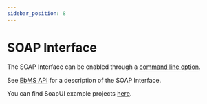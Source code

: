```yaml
---
sidebar_position: 8
---
```


# SOAP Interface

The SOAP Interface can be enabled through a [command line option](command#start-with-soap-interface).

See [EbMS API](/ebms-core/api.md) for a description of the SOAP Interface.

You can find SoapUI example projects [here](https://github.com/eluinstra/ebms-core/blob/ebms-core-2.17.x/resources/test/).
